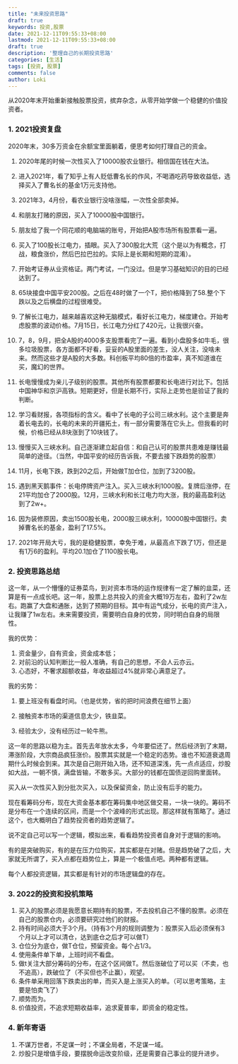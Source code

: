 ```yaml
---
title: "未来投资思路"
draft: true
keywords: 投资,股票
date: 2021-12-11T09:55:33+08:00
lastmod: 2021-12-11T09:55:33+08:00
draft: true
description: '整理自己的长期投资思路'
categories: [生活]
tags: [投资, 股票]
comments: false
author: Loki
---
```




从2020年末开始重新接触股票投资，摈弃杂念，从零开始学做一个稳健的价值投资者。



### 1. 2021投资复盘

2020年末，30多万资金在余额宝里面躺着，便思考如何打理自己的资金。

1. 2020年尾的时候一次性买入了10000股农业银行。相信国在钱在大法。
2. 进入2021年，看了知乎上有人贬低曹名长的作风，不喝酒吃药导致收益低，选择买入了曹名长的基金1万元支持他。
3. 2021年3，4月份，看农业银行没啥涨幅，一次性全部卖掉。
4. 和朋友打赌的原因，买入了10000股中国银行。
5. 朋友给了我一个同花顺的电脑端的账号，开始把A股市场所有股票看一遍。
6. 买入了100股长江电力，插眼。买入了300股北大荒（这个是以为有概念，打战，粮食涨价，然后巴拉巴拉的。实际上是长期和短期的混淆）。
7. 开始考证券从业资格证。两门考试，一门没过。但是学习基础知识的目的已经达到了。
8. 65块接盘中国平安200股。之后在48时做了一个T，把价格降到了58.整个下跌以及之后横盘的过程很难受。
9. 了解长江电力，越来越喜欢这种无脑模式，看好长江电力，梯度建仓。开始考虑股票的波动价格。7月15日，长江电力分红了420元，让我很兴奋。
10. 7，8，9月，把全A股的4000多支股票看完了一遍。看到小盘股多如牛毛，很多垃圾股票，各方面都不好看，妥妥的A股里面的差生，没人关注，没啥未来。然而这些才是A股的大多数。科创板平均80倍的市盈率，真不知道谁在买，魔幻的世界。
11. 长电慢慢成为亲儿子级别的股票。其他所有股票都要和长电进行对比下。包括中国神华和京沪高铁。短期更好，但是长期不行，实际上走势也是验证了我的判断。
12. 学习看财报，各项指标的含义。看中了长电的子公司三峡水利。这个主要是奔着长电去的，长电的未来的开疆拓土，有一部分需要落在它头上。但我看的时候，价格已经从8块涨到了10块钱了。

12. 慢慢买入三峡水利。自己逐渐建立起自信：和自己认可的股票共患难是赚钱最简单的途径。（当然，中国平安的经历告诉我，不要去接下跌趋势的股票）

13. 11月，长电下跌，跌到20之后，开始做T加仓位，加到了3200股。
14. 遇到黑天鹅事件：长电停牌资产注入。买入三峡水利1000股。复牌后涨停，在21平均加仓了2000股。12月，三峡水利和长江电力均大涨，我的最高盈利达到了2w+。
15. 因为装修原因，卖出1500股长电，2000股三峡水利，10000股中国银行。卖掉曹名长的基金，盈利了17.5%。
16. 2021年开局大亏，我的是稳健股票，幸免于难，从最高点下跌了1万，但还是有1万6的盈利。平均20.1加仓了1100股长电。

### 2. 投资思路总结

这一年，从一个懵懂的证券菜鸟，到对资本市场的运作规律有一定了解的韭菜，还算是有一点成长吧。这一年，股票上总共投入的资金大概19万左右，盈利了2w左右。跑赢了大盘和通胀，达到了预期的目标。其中有运气成分，长电的资产注入，让我赚了1w左右。未来需要投资，需要明白自身的优势，同时明白自身的局限性。

我的优势：

1. 资金量少，自有资金，资金成本低；
2. 对前沿的认知判断比一般人准确，有自己的思想，不会人云亦云。
3. 心态好，不奢求超额收益，年收益超过4%就非常心满意足了。

我的劣势：

1. 要上班没有看盘时间。（也是优势，省的把时间浪费在细节上面）
2. 接触资本市场的渠道信息太少，铁韭菜。

3. 经验太少，没有经历过一轮牛熊。

这一年的思路以稳为主。首先去年放水太多，今年要偿还了。然后经济到了末期，滞涨阶段，大宗商品疯狂涨价。股票其实就是一个稳定的态势。谁也不知道衰退周期什么时候会到来。其次是自己刚开始入场，还不知道深浅，先一点点适应，炒股如大战，一朝不慎，满盘皆输，不敢多买。大部分的钱都在国债逆回购里面转。

买入从一次性买入到分批次买入，以及保留资金，防止没有后手的能力。

现在看筹码分布，现在大资金基本都在筹码集中地区做交易，一块一块的。筹码不是分布在一个连续的区间，而是一个个波峰的形式出现。那这样就有策略了。通过这个，也大概明白了趋势投资者的趋势逻辑了。

说不定自己可以写一个逻辑，模拟出来，看看趋势投资者自身对于逻辑的影响。

有的是突破购买，有的是在压力位购买，其实都是在对赌。但是趋势破了之后，大家就无所谓了，买入点都在趋势位上，算是一个极值点吧。两种都有逻辑。

每个人都投资逻辑，其实都是有针对的市场逻辑盘的存在。



### 3. 2022的投资和投机策略

1. 买入的股票必须是我愿意长期持有的股票，不去投机自己不懂的股票。必须在自己的股票仓内，必须要研究过他们的财报。
2. 持有时间必须大于3个月。（持有3个月的规则调整为：股票买入后必须保有3个月以上才可以清仓，达到底仓之后才可以做T）
3. 仓位分为底仓，做T仓位，预留资金。每个占1/3。
4. 使用条件单下单，上班时间不看盘。
5. 做t关注大部分筹码的分布，在这个区间做T。然后涨破位了可以买（不卖，也不追高），跌破位了（不买但也不止赢），观望。
6. 条件单采用回落下跌卖出的单，而买入是上涨买入的单。（可以思考策略，主要是怕卖飞了）
7. 顺势而为。
8. 价值投资，不追求短期收益率，追求夏普率，即资金的稳定性。

### 4. 新年寄语

1. 不谋万世者，不足谋一时；不谋全局者，不足谋一域。
2. 炒股只是增值手段，要摆脱命运改变阶级，还是需要自己事业的提升进步。































